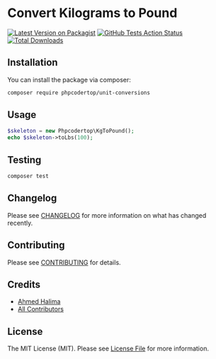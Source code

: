 # Convert Kilograms to Pound

[![Latest Version on Packagist](https://img.shields.io/packagist/v/phpcodertop/unit-conversions.svg?style=flat-square)](https://packagist.org/packages/phpcodertop/unit-conversions)
[![GitHub Tests Action Status](https://img.shields.io/github/workflow/status/phpcodertop/unit-conversions/run-tests?label=tests)](https://github.com/phpcodertop/unit-conversions/actions?query=workflow%3Arun-tests+branch%3Amaster)
[![Total Downloads](https://img.shields.io/packagist/dt/phpcodertop/unit-conversions.svg?style=flat-square)](https://packagist.org/packages/phpcodertop/unit-conversions)


## Installation

You can install the package via composer:

```bash
composer require phpcodertop/unit-conversions
```

## Usage

``` php
$skeleton = new Phpcodertop\KgToPound();
echo $skeleton->toLbs(100);
```

## Testing

``` bash
composer test
```

## Changelog

Please see [CHANGELOG](CHANGELOG.md) for more information on what has changed recently.

## Contributing

Please see [CONTRIBUTING](.github/CONTRIBUTING.md) for details.

## Credits

- [Ahmed Halima](https://github.com/phpcodertop)
- [All Contributors](../../contributors)

## License

The MIT License (MIT). Please see [License File](LICENSE.md) for more information.
